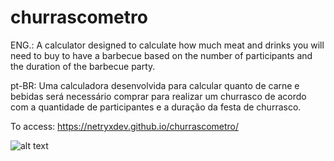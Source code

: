 # churrascometro
ENG.: A calculator designed to calculate how much meat and drinks you will need to buy to have a barbecue based on the number
of participants and the duration of the barbecue party. 

pt-BR: Uma calculadora desenvolvida para calcular quanto de carne e bebidas será necessário comprar para realizar um churrasco
de acordo com a quantidade de participantes e a duração da festa de churrasco.

To access: https://netryxdev.github.io/churrascometro/

![alt text](https://i.imgur.com/SSFKuq6.png)

